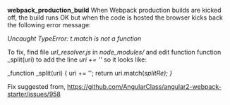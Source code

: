 **webpack_production_build**
When Webpack production builds are kicked off, the build runs OK but when the code is hosted the browser kicks back the following error message: 

_Uncaught TypeError: t.match is not a function_

To fix, find file _url_resolver.js_ in _node_modules/_ and edit function function _split(uri) to add the line _uri += ''_ so it looks like:

_function _split(uri) {
    uri += '';
    return uri.match(_splitRe);
}_

Fix suggested from, https://github.com/AngularClass/angular2-webpack-starter/issues/958
